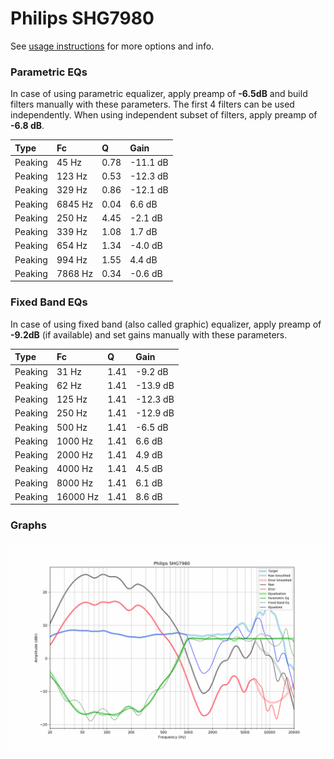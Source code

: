 # Philips SHG7980
See [usage instructions](https://github.com/jaakkopasanen/AutoEq#usage) for more options and info.

### Parametric EQs
In case of using parametric equalizer, apply preamp of **-6.5dB** and build filters manually
with these parameters. The first 4 filters can be used independently.
When using independent subset of filters, apply preamp of **-6.8 dB**.

| Type    | Fc      |    Q | Gain     |
|:--------|:--------|:-----|:---------|
| Peaking | 45 Hz   | 0.78 | -11.1 dB |
| Peaking | 123 Hz  | 0.53 | -12.3 dB |
| Peaking | 329 Hz  | 0.86 | -12.1 dB |
| Peaking | 6845 Hz | 0.04 | 6.6 dB   |
| Peaking | 250 Hz  | 4.45 | -2.1 dB  |
| Peaking | 339 Hz  | 1.08 | 1.7 dB   |
| Peaking | 654 Hz  | 1.34 | -4.0 dB  |
| Peaking | 994 Hz  | 1.55 | 4.4 dB   |
| Peaking | 7868 Hz | 0.34 | -0.6 dB  |

### Fixed Band EQs
In case of using fixed band (also called graphic) equalizer, apply preamp of **-9.2dB**
(if available) and set gains manually with these parameters.

| Type    | Fc       |    Q | Gain     |
|:--------|:---------|:-----|:---------|
| Peaking | 31 Hz    | 1.41 | -9.2 dB  |
| Peaking | 62 Hz    | 1.41 | -13.9 dB |
| Peaking | 125 Hz   | 1.41 | -12.3 dB |
| Peaking | 250 Hz   | 1.41 | -12.9 dB |
| Peaking | 500 Hz   | 1.41 | -6.5 dB  |
| Peaking | 1000 Hz  | 1.41 | 6.6 dB   |
| Peaking | 2000 Hz  | 1.41 | 4.9 dB   |
| Peaking | 4000 Hz  | 1.41 | 4.5 dB   |
| Peaking | 8000 Hz  | 1.41 | 6.1 dB   |
| Peaking | 16000 Hz | 1.41 | 8.6 dB   |

### Graphs
![](./Philips%20SHG7980.png)